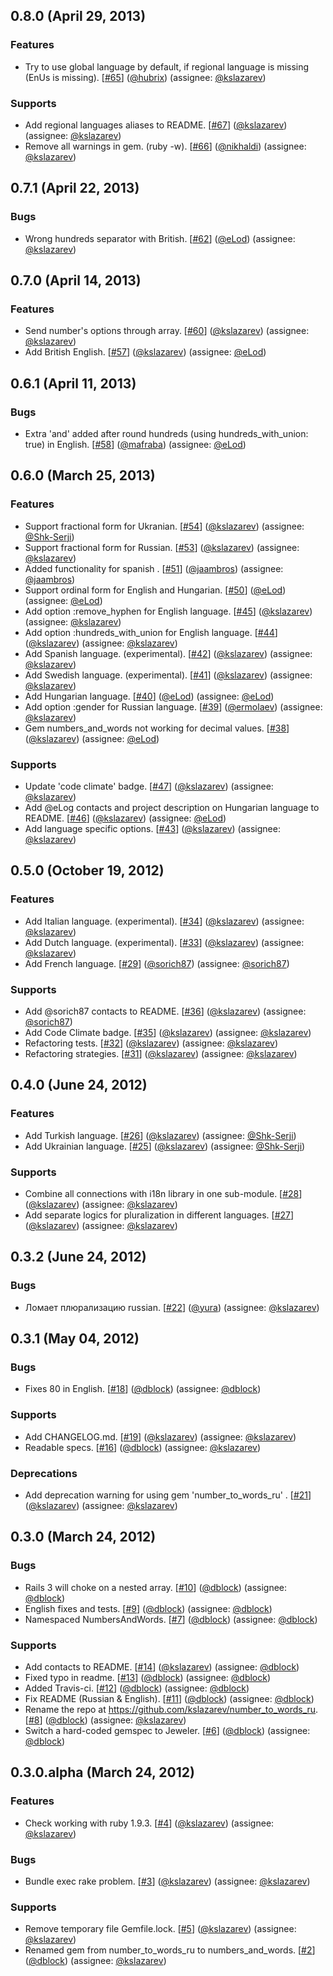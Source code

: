 ## 0.8.0 (April 29, 2013)

### Features
  * Try to use global language by default, if regional language is missing (EnUs is missing). \[[#65](https://github.com/kslazarev/numbers_and_words/issues/65)\] \([@hubrix](https://github.com/hubrix)\) \(assignee: [@kslazarev](https://github.com/kslazarev)\)

### Supports
  * Add regional languages aliases to README. \[[#67](https://github.com/kslazarev/numbers_and_words/issues/67)\] \([@kslazarev](https://github.com/kslazarev)\) \(assignee: [@kslazarev](https://github.com/kslazarev)\)
  * Remove all warnings in gem. (ruby -w). \[[#66](https://github.com/kslazarev/numbers_and_words/issues/66)\] \([@nikhaldi](https://github.com/nikhaldi)\) \(assignee: [@kslazarev](https://github.com/kslazarev)\)

## 0.7.1 (April 22, 2013)

### Bugs
  * Wrong hundreds separator with British. \[[#62](https://github.com/kslazarev/numbers_and_words/issues/62)\] \([@eLod](https://github.com/eLod)\) \(assignee: [@kslazarev](https://github.com/kslazarev)\)

## 0.7.0 (April 14, 2013)

### Features
  * Send number's options through array. \[[#60](https://github.com/kslazarev/numbers_and_words/issues/60)\] \([@kslazarev](https://github.com/kslazarev)\) \(assignee: [@kslazarev](https://github.com/kslazarev)\)
  * Add British English. \[[#57](https://github.com/kslazarev/numbers_and_words/issues/57)\] \([@kslazarev](https://github.com/kslazarev)\) \(assignee: [@eLod](https://github.com/eLod)\)

## 0.6.1 (April 11, 2013)

### Bugs
  * Extra 'and' added after round hundreds (using hundreds_with_union: true) in English. \[[#58](https://github.com/kslazarev/numbers_and_words/issues/58)\] \([@mafraba](https://github.com/mafraba)\) \(assignee: [@eLod](https://github.com/eLod)\)

## 0.6.0 (March 25, 2013)

### Features
  * Support fractional form for Ukranian. \[[#54](https://github.com/kslazarev/numbers_and_words/issues/54)\] \([@kslazarev](https://github.com/kslazarev)\) \(assignee: [@Shk-Serji](https://github.com/Shk-Serji)\)
  * Support fractional form for Russian. \[[#53](https://github.com/kslazarev/numbers_and_words/issues/53)\] \([@kslazarev](https://github.com/kslazarev)\) \(assignee: [@kslazarev](https://github.com/kslazarev)\)
  * Added functionality for spanish . \[[#51](https://github.com/kslazarev/numbers_and_words/issues/51)\] \([@jaambros](https://github.com/jaambros)\) \(assignee: [@jaambros](https://github.com/jaambros)\)
  * Support ordinal form for English and Hungarian. \[[#50](https://github.com/kslazarev/numbers_and_words/issues/50)\] \([@eLod](https://github.com/eLod)\) \(assignee: [@eLod](https://github.com/eLod)\)
  * Add option :remove_hyphen for English language. \[[#45](https://github.com/kslazarev/numbers_and_words/issues/45)\] \([@kslazarev](https://github.com/kslazarev)\) \(assignee: [@kslazarev](https://github.com/kslazarev)\)
  * Add option :hundreds_with_union for English language. \[[#44](https://github.com/kslazarev/numbers_and_words/issues/44)\] \([@kslazarev](https://github.com/kslazarev)\) \(assignee: [@kslazarev](https://github.com/kslazarev)\)
  * Add Spanish language. (experimental). \[[#42](https://github.com/kslazarev/numbers_and_words/issues/42)\] \([@kslazarev](https://github.com/kslazarev)\) \(assignee: [@kslazarev](https://github.com/kslazarev)\)
  * Add Swedish language. (experimental). \[[#41](https://github.com/kslazarev/numbers_and_words/issues/41)\] \([@kslazarev](https://github.com/kslazarev)\) \(assignee: [@kslazarev](https://github.com/kslazarev)\)
  * Add Hungarian language. \[[#40](https://github.com/kslazarev/numbers_and_words/issues/40)\] \([@eLod](https://github.com/eLod)\) \(assignee: [@eLod](https://github.com/eLod)\)
  * Add option :gender for Russian language. \[[#39](https://github.com/kslazarev/numbers_and_words/issues/39)\] \([@ermolaev](https://github.com/ermolaev)\) \(assignee: [@kslazarev](https://github.com/kslazarev)\)
  * Gem numbers_and_words not working for decimal values. \[[#38](https://github.com/kslazarev/numbers_and_words/issues/38)\] \([@kslazarev](https://github.com/kslazarev)\) \(assignee: [@eLod](https://github.com/eLod)\)

### Supports
  * Update 'code climate' badge. \[[#47](https://github.com/kslazarev/numbers_and_words/issues/47)\] \([@kslazarev](https://github.com/kslazarev)\) \(assignee: [@kslazarev](https://github.com/kslazarev)\)
  * Add @eLog contacts and project description on Hungarian language to README. \[[#46](https://github.com/kslazarev/numbers_and_words/issues/46)\] \([@kslazarev](https://github.com/kslazarev)\) \(assignee: [@eLod](https://github.com/eLod)\)
  * Add language specific options. \[[#43](https://github.com/kslazarev/numbers_and_words/issues/43)\] \([@kslazarev](https://github.com/kslazarev)\) \(assignee: [@kslazarev](https://github.com/kslazarev)\)

## 0.5.0 (October 19, 2012)

### Features
  * Add Italian language. (experimental). \[[#34](https://github.com/kslazarev/numbers_and_words/issues/34)\] \([@kslazarev](https://github.com/kslazarev)\) \(assignee: [@kslazarev](https://github.com/kslazarev)\)
  * Add Dutch language. (experimental). \[[#33](https://github.com/kslazarev/numbers_and_words/issues/33)\] \([@kslazarev](https://github.com/kslazarev)\) \(assignee: [@kslazarev](https://github.com/kslazarev)\)
  * Add French language. \[[#29](https://github.com/kslazarev/numbers_and_words/issues/29)\] \([@sorich87](https://github.com/sorich87)\) \(assignee: [@sorich87](https://github.com/sorich87)\)

### Supports
  * Add @sorich87 contacts to README. \[[#36](https://github.com/kslazarev/numbers_and_words/issues/36)\] \([@kslazarev](https://github.com/kslazarev)\) \(assignee: [@sorich87](https://github.com/sorich87)\)
  * Add Code Climate badge. \[[#35](https://github.com/kslazarev/numbers_and_words/issues/35)\] \([@kslazarev](https://github.com/kslazarev)\) \(assignee: [@kslazarev](https://github.com/kslazarev)\)
  * Refactoring tests. \[[#32](https://github.com/kslazarev/numbers_and_words/issues/32)\] \([@kslazarev](https://github.com/kslazarev)\) \(assignee: [@kslazarev](https://github.com/kslazarev)\)
  * Refactoring strategies. \[[#31](https://github.com/kslazarev/numbers_and_words/issues/31)\] \([@kslazarev](https://github.com/kslazarev)\) \(assignee: [@kslazarev](https://github.com/kslazarev)\)

## 0.4.0 (June 24, 2012)

### Features
  * Add Turkish language. \[[#26](https://github.com/kslazarev/numbers_and_words/issues/26)\] \([@kslazarev](https://github.com/kslazarev)\) \(assignee: [@Shk-Serji](https://github.com/Shk-Serji)\)
  * Add Ukrainian language. \[[#25](https://github.com/kslazarev/numbers_and_words/issues/25)\] \([@kslazarev](https://github.com/kslazarev)\) \(assignee: [@Shk-Serji](https://github.com/Shk-Serji)\)

### Supports
  * Combine all connections with i18n library in one sub-module. \[[#28](https://github.com/kslazarev/numbers_and_words/issues/28)\] \([@kslazarev](https://github.com/kslazarev)\) \(assignee: [@kslazarev](https://github.com/kslazarev)\)
  * Add separate logics for pluralization in different languages. \[[#27](https://github.com/kslazarev/numbers_and_words/issues/27)\] \([@kslazarev](https://github.com/kslazarev)\) \(assignee: [@kslazarev](https://github.com/kslazarev)\)

## 0.3.2 (June 24, 2012)

### Bugs
  * Ломает плюрализацию russian. \[[#22](https://github.com/kslazarev/numbers_and_words/issues/22)\] \([@yura](https://github.com/yura)\) \(assignee: [@kslazarev](https://github.com/kslazarev)\)

## 0.3.1 (May 04, 2012)

### Bugs
  * Fixes 80 in English. \[[#18](https://github.com/kslazarev/numbers_and_words/issues/18)\] \([@dblock](https://github.com/dblock)\) \(assignee: [@dblock](https://github.com/dblock)\)

### Supports
  * Add CHANGELOG.md. \[[#19](https://github.com/kslazarev/numbers_and_words/issues/19)\] \([@kslazarev](https://github.com/kslazarev)\) \(assignee: [@kslazarev](https://github.com/kslazarev)\)
  * Readable specs. \[[#16](https://github.com/kslazarev/numbers_and_words/issues/16)\] \([@dblock](https://github.com/dblock)\) \(assignee: [@kslazarev](https://github.com/kslazarev)\)

### Deprecations
  * Add deprecation warning for using gem 'number_to_words_ru' . \[[#21](https://github.com/kslazarev/numbers_and_words/issues/21)\] \([@kslazarev](https://github.com/kslazarev)\) \(assignee: [@kslazarev](https://github.com/kslazarev)\)

## 0.3.0 (March 24, 2012)

### Bugs
  * Rails 3 will choke on a nested array. \[[#10](https://github.com/kslazarev/numbers_and_words/issues/10)\] \([@dblock](https://github.com/dblock)\) \(assignee: [@dblock](https://github.com/dblock)\)
  * English fixes and tests. \[[#9](https://github.com/kslazarev/numbers_and_words/issues/9)\] \([@dblock](https://github.com/dblock)\) \(assignee: [@dblock](https://github.com/dblock)\)
  * Namespaced NumbersAndWords. \[[#7](https://github.com/kslazarev/numbers_and_words/issues/7)\] \([@dblock](https://github.com/dblock)\) \(assignee: [@dblock](https://github.com/dblock)\)

### Supports
  * Add contacts to README. \[[#14](https://github.com/kslazarev/numbers_and_words/issues/14)\] \([@kslazarev](https://github.com/kslazarev)\) \(assignee: [@dblock](https://github.com/dblock)\)
  * Fixed typo in readme. \[[#13](https://github.com/kslazarev/numbers_and_words/issues/13)\] \([@dblock](https://github.com/dblock)\) \(assignee: [@dblock](https://github.com/dblock)\)
  * Added Travis-ci. \[[#12](https://github.com/kslazarev/numbers_and_words/issues/12)\] \([@dblock](https://github.com/dblock)\) \(assignee: [@dblock](https://github.com/dblock)\)
  * Fix README (Russian & English). \[[#11](https://github.com/kslazarev/numbers_and_words/issues/11)\] \([@dblock](https://github.com/dblock)\) \(assignee: [@dblock](https://github.com/dblock)\)
  * Rename the repo at https://github.com/kslazarev/number_to_words_ru. \[[#8](https://github.com/kslazarev/numbers_and_words/issues/8)\] \([@dblock](https://github.com/dblock)\) \(assignee: [@kslazarev](https://github.com/kslazarev)\)
  * Switch a hard-coded gemspec to Jeweler. \[[#6](https://github.com/kslazarev/numbers_and_words/issues/6)\] \([@dblock](https://github.com/dblock)\) \(assignee: [@dblock](https://github.com/dblock)\)

## 0.3.0.alpha (March 24, 2012)

### Features
  * Check working with ruby 1.9.3. \[[#4](https://github.com/kslazarev/numbers_and_words/issues/4)\] \([@kslazarev](https://github.com/kslazarev)\) \(assignee: [@kslazarev](https://github.com/kslazarev)\)

### Bugs
  * Bundle exec rake problem. \[[#3](https://github.com/kslazarev/numbers_and_words/issues/3)\] \([@kslazarev](https://github.com/kslazarev)\) \(assignee: [@kslazarev](https://github.com/kslazarev)\)

### Supports
  * Remove temporary file Gemfile.lock. \[[#5](https://github.com/kslazarev/numbers_and_words/issues/5)\] \([@kslazarev](https://github.com/kslazarev)\) \(assignee: [@kslazarev](https://github.com/kslazarev)\)
  * Renamed gem from number_to_words_ru to numbers_and_words. \[[#2](https://github.com/kslazarev/numbers_and_words/issues/2)\] \([@dblock](https://github.com/dblock)\) \(assignee: [@kslazarev](https://github.com/kslazarev)\)
